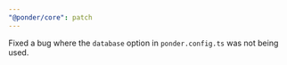 ```yaml
---
"@ponder/core": patch
---
```


Fixed a bug where the `database` option in `ponder.config.ts` was not being used.
